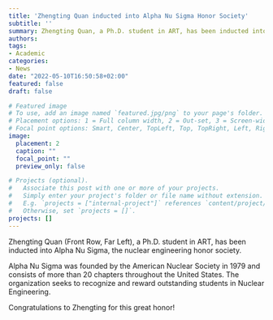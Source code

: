 ```yaml
---
title: 'Zhengting Quan inducted into Alpha Nu Sigma Honor Society'
subtitle: ''
summary: Zhengting Quan, a Ph.D. student in ART, has been inducted into Alpha Nu Sigma.
authors: 
tags:
- Academic
categories:
- News
date: "2022-05-10T16:50:58+02:00"
featured: false
draft: false

# Featured image
# To use, add an image named `featured.jpg/png` to your page's folder.
# Placement options: 1 = Full column width, 2 = Out-set, 3 = Screen-width
# Focal point options: Smart, Center, TopLeft, Top, TopRight, Left, Right, BottomLeft, Bottom, BottomRight
image:
  placement: 2
  caption: ""
  focal_point: ""
  preview_only: false

# Projects (optional).
#   Associate this post with one or more of your projects.
#   Simply enter your project's folder or file name without extension.
#   E.g. `projects = ["internal-project"]` references `content/project/deep-learning/index.md`.
#   Otherwise, set `projects = []`.
projects: []
---
```


Zhengting Quan (Front Row, Far Left), a Ph.D. student in ART, has been inducted into Alpha Nu Sigma, the nuclear engineering honor society.

Alpha Nu Sigma was founded by the American Nuclear Society in 1979 and consists of more than 20 chapters throughout the United States. The organization seeks to recognize and reward outstanding students in Nuclear Engineering. 

Congratulations to Zhengting for this great honor!